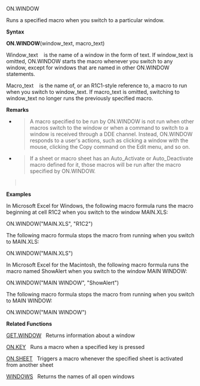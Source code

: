 ON.WINDOW

Runs a specified macro when you switch to a particular window.

**Syntax**

**ON.WINDOW**(window\_text, macro\_text)

Window\_text    is the name of a window in the form of text. If
window\_text is omitted, ON.WINDOW starts the macro whenever you switch
to any window, except for windows that are named in other ON.WINDOW
statements.

Macro\_text    is the name of, or an R1C1-style reference to, a macro to
run when you switch to window\_text. If macro\_text is omitted,
switching to window\_text no longer runs the previously specified macro.

**Remarks**

  - > A macro specified to be run by ON.WINDOW is not run when other
    > macros switch to the window or when a command to switch to a
    > window is received through a DDE channel. Instead, ON.WINDOW
    > responds to a user's actions, such as clicking a window with the
    > mouse, clicking the Copy command on the Edit menu, and so on.

  - > If a sheet or macro sheet has an Auto\_Activate or
    > Auto\_Deactivate macro defined for it, those macros will be run
    > after the macro specified by ON.WINDOW.

>  

**Examples**

In Microsoft Excel for Windows, the following macro formula runs the
macro beginning at cell R1C2 when you switch to the window MAIN.XLS:

ON.WINDOW("MAIN.XLS", "R1C2")

The following macro formula stops the macro from running when you switch
to MAIN.XLS:

ON.WINDOW("MAIN.XLS")

In Microsoft Excel for the Macintosh, the following macro formula runs
the macro named ShowAlert when you switch to the window MAIN WINDOW:

ON.WINDOW("MAIN WINDOW", "ShowAlert")

The following macro formula stops the macro from running when you switch
to MAIN WINDOW:

ON.WINDOW("MAIN WINDOW")

**Related Functions**

[GET.WINDOW](GET.WINDOW.md)   Returns information about a window

[ON.KEY](ON.KEY.md)   Runs a macro when a specified key is pressed

[ON.SHEET](ON.SHEET.md)   Triggers a macro whenever the specified sheet is activated
from another sheet

[WINDOWS](WINDOWS.md)   Returns the names of all open windows


